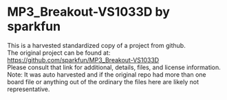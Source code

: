 
# MP3_Breakout-VS1033D by sparkfun  
This is a harvested standardized copy of a project from github.  
The original project can be found at:  
https://github.com/sparkfun/MP3_Breakout-VS1033D  
Please consult that link for additional, details, files, and license information.  
Note: It was auto harvested and if the original repo had more than one board file or anything out of the ordinary the files here are likely not representative.  
    
